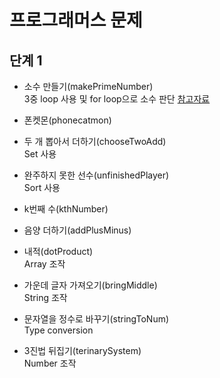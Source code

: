 # 프로그래머스 문제

## 단계 1
- 소수 만들기(makePrimeNumber)\
3중 loop 사용 및 for loop으로 소수 판단
[참고자료](https://velog.io/@ehddek/프로그래머스-소수만들기)

- 폰켓몬(phonecatmon)
- 두 개 뽑아서 더하기(chooseTwoAdd)\
Set 사용

- 완주하지 못한 선수(unfinishedPlayer)\
Sort 사용

- k번째 수(kthNumber)
- 음양 더하기(addPlusMinus)
- 내적(dotProduct)\
Array 조작

- 가운데 글자 가져오기(bringMiddle)\
String 조작

- 문자열을 정수로 바꾸기(stringToNum)\
Type conversion

- 3진법 뒤집기(terinarySystem)\
Number 조작